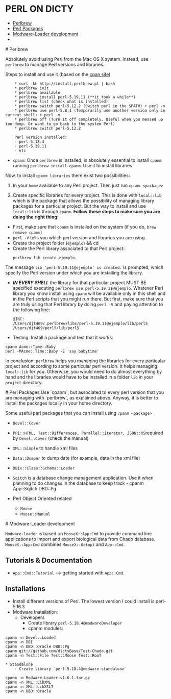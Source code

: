 PERL ON DICTY
===

* [Perlbrew](#perlbrew)
* [Perl Packages](#packages)
* [Modware-Loader development](#modware)
* 

<a name="perlbrew"/>
# Perlbrew

Absolutely avoid using Perl from the Mac OS X system. Instead, use `perlbrew` to manage Perl versions and libraries. 

Steps to install and use it (based on the [cpan site](http://search.cpan.org/~gugod/App-perlbrew-0.67/lib/App/perlbrew.pm))

```
	* curl -kL http://install.perlbrew.pl | bash
	* perlbrew init
	* perlbrew available
	* perlbrew install perl-5.19.11 (**it took a while**)
	* perlbrew list (check what is installed)
	* perlbrew switch perl-5.12.2 (Switch perl in the $PATH) + perl -v
    * perlbrew use perl-5.8.1 (Temporarily use another version only in current shell) + perl -v
    * perlbrew off (Turn it off completely. Useful when you messed up too deep. Or want to go back to the system Perl)
    * perlbrew switch perl-5.12.2
    
    Perl version installed: 
    - perl-5.18.4
  	- perl-5.19.11
  	- etc
```

* `cpanm`: Once `perlbrew` is installed, is absolutely essential to install `cpanm` running `perlbrew install-cpanm`. Use it to install libraries 

Now, to install `cpanm libraries` there exist two possibilities:

1. In your `home` available to any Perl project. Then just run `cpanm <package>`

2. Create specific libraries for every project. This is done with `local::lib` which is the package that allows the possibility of managing library packages for a particular project. But the way to install and use `local::lib` is through `cpanm`. **Follow these steps to make sure you are doing the right thing**:

* First, make sure that `cpanm` is installed on the system (if you do, `brew remove cpanm`)
* `perl -V` tells you which perl version and libraries you are using.
* Create the project folder (`ejemplo`) && cd
* Create the Perl library associated to that Perl project: 
	```
	perlbrew lib create ejemplo. 
	```
The message `lib 'perl-5.19.11@ejemplo' is created.` is prompted, which specify the Perl version under which you are installing the library.

* ***IN EVERY SHELL*** the library for that particular project MUST BE specified executing `perlbrew use perl-5.19.11@ejemplo`. Whatever Perl library you know install using `cpanm` will be available only in this shell and in the Perl scripts that you might run there. But first, make sure that you are truly using that Perl library by doing `perl -V` and paying attention to the following line:

	```
	@INC:
	/Users/djt469/.perlbrew/libs/perl-5.19.11@ejemplo/lib/perl5
	/Users/djt469/perl5/lib/perl5    
	```

* Testing: Install a package and test that it works:

```
cpanm Acme::Time::Baby
perl -MAcme::Time::Baby -E 'say babytime'
```

In conclusion: `perlbrew` helps you managing the libraries for every particular project and according to some particular perl version. It helps managing `local::lib` for you. Otherwise, you would need to do almost everything by hand and the libraries would have to be installed in a folder `lib` in your `project` directory. 
	
<a name="packages"/>
# Perl Packages
Use `cpanm`, but associated to every perl version that you are managing with `perlbrew`, as explained above. Anyway, it is better to install the packages locally in your home directory. 

Some useful perl packages that you can install using `cpanm <package>`

* `Devel::Cover`
* `PPI::HTML, Test::Differences, Parallel::Iterator, JSON::XS`required by `Devel::Cover` (check the manual)
* `XML::Simple` to handle xml files
* `Data::Dumper` to dump date (for example, date in the xml file)
* `DBIx::Class::Schema::Loader` 
* `Sqitch` is a database change management application. Use it when planning to do changes in the database to keep track
		- cpanm App::Sqitch DBD::Pg
		
* Perl Object Oriented related
	- `Moose`
	- `Moose::Manual`

<a name="modware"/>
# Modware-Loader development

`Modware-loader` is based on `MooseX::App:Cmd` to provide command line applications to import and export biological data from Chado database. `MooseX::App:Cmd` combines `MooseX::Getopt` and `App::Cmd`. 

## Tutorials & Documentation

* `App::Cmd::Tutorial` --> getting started with `App::Cmd`.

## Installations

* Install different versions of Perl. The lowest version I could install is perl-5.16.3
* Modware Installation:
    * Developers
        * Create library `perl-5.18.4@modwareDeveloper`
        * cpanm modules:
```
cpanm -n Devel::Loaded
cpanm -n DBI
cpanm -n DBD::Oracle DBD::Pg
cpanm git://github.com/dictyBase/Test-Chado.git
cpanm -n Test::File Test::Moose Test::RooT
```
    * Standalone
        - Create library `perl-5.18.4@modware-standalone`
```
cpanm -n Modware-Loader-v1.6.1.tar.gz
cpanm -n XML::LibXML
cpanm -n XML::LibXSLT
cpanm -n DBD::Oracle 
```
